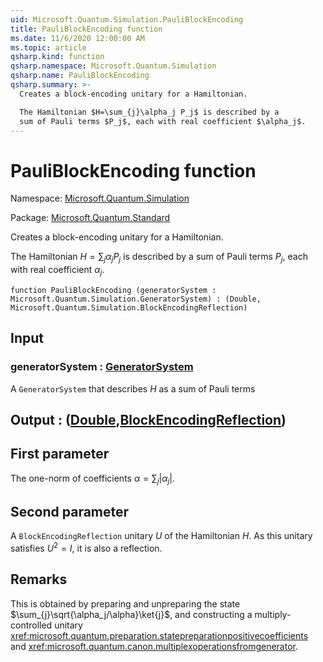 ```yaml
---
uid: Microsoft.Quantum.Simulation.PauliBlockEncoding
title: PauliBlockEncoding function
ms.date: 11/6/2020 12:00:00 AM
ms.topic: article
qsharp.kind: function
qsharp.namespace: Microsoft.Quantum.Simulation
qsharp.name: PauliBlockEncoding
qsharp.summary: >-
  Creates a block-encoding unitary for a Hamiltonian.

  The Hamiltonian $H=\sum_{j}\alpha_j P_j$ is described by a
  sum of Pauli terms $P_j$, each with real coefficient $\alpha_j$.
---
```


# PauliBlockEncoding function

Namespace: [Microsoft.Quantum.Simulation](xref:Microsoft.Quantum.Simulation)

Package: [Microsoft.Quantum.Standard](https://nuget.org/packages/Microsoft.Quantum.Standard)


Creates a block-encoding unitary for a Hamiltonian.The Hamiltonian $H=\sum_{j}\alpha_j P_j$ is described by asum of Pauli terms $P_j$, each with real coefficient $\alpha_j$.

```qsharp
function PauliBlockEncoding (generatorSystem : Microsoft.Quantum.Simulation.GeneratorSystem) : (Double, Microsoft.Quantum.Simulation.BlockEncodingReflection)
```


## Input

### generatorSystem : [GeneratorSystem](xref:Microsoft.Quantum.Simulation.GeneratorSystem)

A `GeneratorSystem` that describes $H$ as a sum of Pauli terms



## Output : ([Double](xref:microsoft.quantum.lang-ref.double),[BlockEncodingReflection](xref:Microsoft.Quantum.Simulation.BlockEncodingReflection))

## First parameterThe one-norm of coefficients $\alpha=\sum_{j}|\alpha_j|$.## Second parameterA `BlockEncodingReflection` unitary $U$ of the Hamiltonian $H$. As this unitarysatisfies $U^2 = I$, it is also a reflection.

## Remarks

This is obtained by preparing and unpreparing the state $\sum_{j}\sqrt{\alpha_j/\alpha}\ket{j}$,and constructing a multiply-controlled unitary<xref:microsoft.quantum.preparation.statepreparationpositivecoefficients> and<xref:microsoft.quantum.canon.multiplexoperationsfromgenerator>.